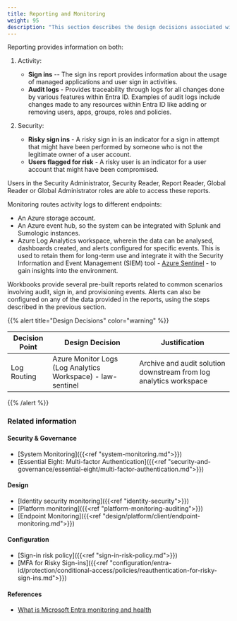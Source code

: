 ```yaml
---
title: Reporting and Monitoring
weight: 95
description: "This section describes the design decisions associated with reporting and monitoring of identities, sign ins and provisioning for system(s) built using ASD's Blueprint for Secure Cloud."
---
```


Reporting provides information on both:

1.  Activity:
    * **Sign ins** -- The sign ins report provides information about the usage of managed applications and user sign in activities.
    * **Audit logs** - Provides traceability through logs for all changes done by various features within Entra ID. Examples of audit logs include changes made to any resources within Entra ID like adding or removing users, apps, groups, roles and policies.

2.  Security:

    * **Risky sign ins** - A risky sign in is an indicator for a sign in attempt that might have been performed by someone who is not the legitimate owner of a user account.
    * **Users flagged for risk** - A risky user is an indicator for a user account that might have been compromised.

Users in the Security Administrator, Security Reader, Report Reader, Global Reader or Global Administrator roles are able to access these reports.

Monitoring routes activity logs to different endpoints:

* An Azure storage account.
* An Azure event hub, so the system can be integrated with Splunk and Sumologic instances.
* Azure Log Analytics workspace, wherein the data can be analysed, dashboards created, and alerts configured for specific events.
    This is used to retain them for long-term use and integrate it with the Security Information and Event Management (SIEM) tool - [Azure Sentinel](https://learn.microsoft.com/azure/sentinel/overview) - to gain insights into the environment.

Workbooks provide several pre-built reports related to common scenarios involving audit, sign in, and provisioning events. Alerts can also be configured on any of the data provided in the reports, using the steps described in the previous section.

{{% alert title="Design Decisions" color="warning" %}}

| Decision Point | Design Decision                                             | Justification                                                      |
| -------------- | ----------------------------------------------------------- | ------------------------------------------------------------------ |
| Log Routing    | Azure Monitor Logs (Log Analytics Workspace) - law-sentinel | Archive and audit solution downstream from log analytics workspace |

{{% /alert %}}

### Related information

#### Security & Governance

* [System Monitoring]({{<ref "system-monitoring.md">}})
* [Essential Eight: Multi-factor Authentication]({{<ref "security-and-governance/essential-eight/multi-factor-authentication.md">}})

#### Design

* [Identity security monitoring]({{<ref "identity-security">}})
* [Platform monitoring]({{<ref "platform-monitoring-auditing">}})
* [Endpoint Monitoring]({{<ref "design/platform/client/endpoint-monitoring.md">}})

#### Configuration

* [Sign-in risk policy]({{<ref "sign-in-risk-policy.md">}})
* [MFA for Risky Sign-ins]({{<ref "configuration/entra-id/protection/conditional-access/policies/reauthentication-for-risky-sign-ins.md">}})
  
#### References

* [What is Microsoft Entra monitoring and health](https://learn.microsoft.com/entra/identity/monitoring-health/overview-monitoring-health)
